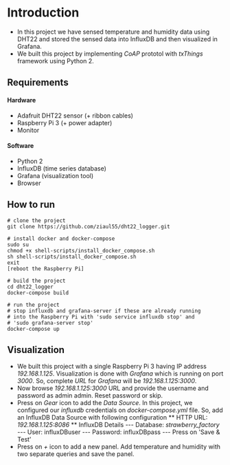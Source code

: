 # Introduction
- In this project we have sensed temperature and humidity data using DHT22 and stored the sensed data into InfluxDB and then visualized in Grafana. 
- We built this project by implementing _CoAP_ prototol with _txThings_ framework using Python 2.

## Requirements

#### Hardware
- Adafruit DHT22 sensor (+ ribbon cables)
- Raspberry Pi 3 (+ power adapter)
- Monitor 

#### Software
- Python 2
- InfluxDB (time series database)
- Grafana (visualization tool)
- Browser

## How to run
```
# clone the project
git clone https://github.com/ziaul55/dht22_logger.git

# install docker and docker-compose
sudo su
chmod +x shell-scripts/install_docker_compose.sh
sh shell-scripts/install_docker_compose.sh
exit
[reboot the Raspberry Pi]

# build the project
cd dht22_logger
docker-compose build

# run the project
# stop influxdb and grafana-server if these are already running 
# into the Raspberry Pi with 'sudo service influxdb stop' and 
# 'sudo grafana-server stop'
docker-compose up
```

## Visualization
- We built this project with a single Raspberry Pi 3 having IP address _192.168.1.125_. Visualization is done with _Grafana_ which is running on port _3000_. So, complete _URL_ for _Grafana_ will be _192.168.1.125:3000_. 
- Now browse _192.168.1.125:3000_ URL and provide the username and password as admin admin. Reset password or skip.
- Press on _Gear_ icon to add the _Data Source_. In this project, we configured our _influxdb_ credentials on _docker-compose.yml_ file. So, add an InfluxDB Data Source with following configuration
  ** HTTP URL: _192.168.1.125:8086_
  ** InfluxDB Details
    --- Database: _strawberry_factory_
    --- User: influxDBuser
    --- Password: influxDBpass
    --- Press on 'Save & Test'
- Press on _+_ icon to add a new panel. Add temperature and humidity with two separate queries and save the panel.
